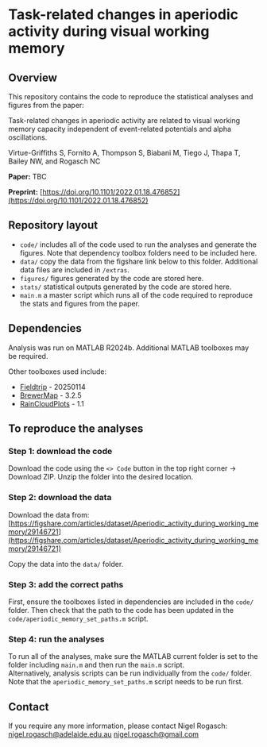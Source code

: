 # Task-related changes in aperiodic activity during visual working memory

## Overview

This repository contains the code to reproduce the statistical analyses and 
figures from the paper:

Task-related changes in aperiodic activity are related to visual working 
memory capacity independent of event-related potentials and alpha oscillations.

Virtue-Griffiths S, Fornito A, Thompson S, Biabani M, Tiego J, Thapa T, Bailey NW, and Rogasch NC

**Paper:**
TBC

**Preprint:**
[https://doi.org/10.1101/2022.01.18.476852](https://doi.org/10.1101/2022.01.18.476852)

## Repository layout
- `code/` includes all of the code used to run the analyses and generate the figures. Note that dependency toolbox folders need to be included here.
- `data/` copy the data from the figshare link below to this folder. Additional data files are included in `/extras`.
- `figures/` figures generated by the code are stored here.
- `stats/` statistical outputs generated by the code are stored here.
- `main.m` a master script which runs all of the code required to reproduce the stats and figures from the paper.


## Dependencies
Analysis was run on MATLAB R2024b. Additional MATLAB toolboxes may be required.

Other toolboxes used include:
- [Fieldtrip](https://www.fieldtriptoolbox.org/) - 20250114
- [BrewerMap](https://github.com/DrosteEffect/BrewerMap/releases/tag/3.2.5) - 3.2.5
- [RainCloudPlots](https://github.com/RainCloudPlots/RainCloudPlots/releases/tag/v1.1) - 1.1

## To reproduce the analyses

### Step 1: download the code
Download the code using the `<> Code` button in the top right corner -> Download ZIP.
Unzip the folder into the desired location.

### Step 2: download the data
Download the data from:
[https://figshare.com/articles/dataset/Aperiodic_activity_during_working_memory/29146721](https://figshare.com/articles/dataset/Aperiodic_activity_during_working_memory/29146721)

Copy the data into the `data/` folder.

### Step 3: add the correct paths
First, ensure the toolboxes listed in dependencies are included in the `code/` folder. Then check that the path to the code has been updated in the `code/aperiodic_memory_set_paths.m` script.

### Step 4: run the analyses
To run all of the analyses, make sure the MATLAB current folder is set to the folder including `main.m` and then run the `main.m` script.  
Alternatively, analysis scripts can be run individually from the `code/` folder.
Note that the `aperiodic_memory_set_paths.m` script needs to be run first.

## Contact
If you require any more information, please contact Nigel Rogasch:
nigel.rogasch@adelaide.edu.au
nigel.rogasch@gmail.com